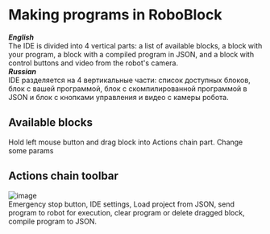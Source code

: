 # Making programs in RoboBlock
___English___ </br>
The IDE is divided into 4 vertical parts: a list of available blocks, a block with your program, a block with a compiled program in JSON, and a block with control buttons and video from the robot's camera.
</br>___Russian___ </br>
IDE разделяется на 4 вертикальные части: список доступных блоков, блок с вашей программой, блок с скомпилированной программой в JSON и блок с кнопками управления и видео с камеры робота.

## Available blocks 
Hold left mouse button and drag block into Actions chain part. Change some params

## Actions chain toolbar
![image](https://user-images.githubusercontent.com/55328925/183446690-db1e8775-5478-47b2-925f-8cc1b13400b8.png) </br>
Emergency stop button, IDE settings, Load project from JSON, send program to robot for execution, clear program or delete dragged block, compile program to JSON.